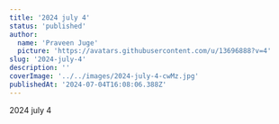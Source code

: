 ```yaml
---
title: '2024 july 4'
status: 'published'
author:
  name: 'Praveen Juge'
  picture: 'https://avatars.githubusercontent.com/u/13696888?v=4'
slug: '2024-july-4'
description: ''
coverImage: '../../images/2024-july-4-cwMz.jpg'
publishedAt: '2024-07-04T16:08:06.388Z'
---
```


2024 july 4